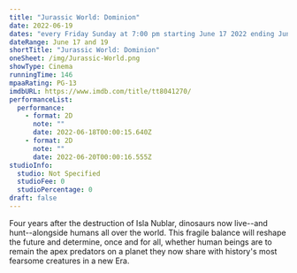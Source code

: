 ```yaml
---
title: "Jurassic World: Dominion"
date: 2022-06-19
dates: "every Friday Sunday at 7:00 pm starting June 17 2022 ending Jun 19 2022 "
dateRange: June 17 and 19
shortTitle: "Jurassic World: Dominion"
oneSheet: /img/Jurassic-World.png
showType: Cinema
runningTime: 146
mpaaRating: PG-13
imdbURL: https://www.imdb.com/title/tt8041270/
performanceList:
  performance:
    - format: 2D
      note: ""
      date: 2022-06-18T00:00:15.640Z
    - format: 2D
      note: ""
      date: 2022-06-20T00:00:16.555Z
studioInfo:
  studio: Not Specified
  studioFee: 0
  studioPercentage: 0
draft: false
---
```

Four years after the destruction of Isla Nublar, dinosaurs now live--and hunt--alongside humans all over the world. This fragile balance will reshape the future and determine, once and for all, whether human beings are to remain the apex predators on a planet they now share with history's most fearsome creatures in a new Era.
